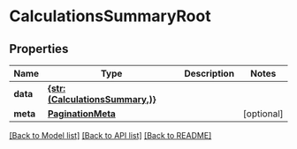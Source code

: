 # CalculationsSummaryRoot


## Properties
Name | Type | Description | Notes
------------ | ------------- | ------------- | -------------
**data** | [**{str: (CalculationsSummary,)}**](CalculationsSummary.md) |  | 
**meta** | [**PaginationMeta**](PaginationMeta.md) |  | [optional] 

[[Back to Model list]](../README.md#documentation-for-models) [[Back to API list]](../README.md#documentation-for-api-endpoints) [[Back to README]](../README.md)


